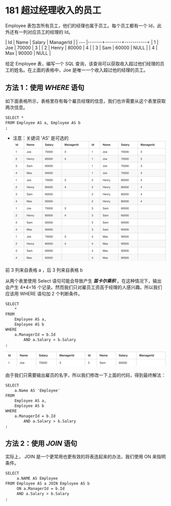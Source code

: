# 181 超过经理收入的员工

Employee 表包含所有员工，他们的经理也属于员工。每个员工都有一个 Id，此外还有一列对应员工的经理的 Id。


| Id | Name  | Salary | ManagerId |
| --- |-------+--------+-----------+
| 1  | Joe   | 70000  | 3         |
| 2  | Henry | 80000  | 4         |
| 3  | Sam   | 60000  | NULL      |
| 4  | Max   | 90000  | NULL      |

给定 Employee 表，编写一个 SQL 查询，该查询可以获取收入超过他们经理的员工的姓名。在上面的表格中，Joe 是唯一一个收入超过他的经理的员工。

## 方法 1：使用 **_WHERE_** 语句

如下面表格所示，表格里存有每个雇员经理的信息，我们也许需要从这个表里获取两次信息。
```
SELECT *
FROM Employee AS a, Employee AS b
;
```
* 注意：关键词 'AS' 是可选的
![a](./0181_01.png)

前 3 列来自表格 a ，后 3 列来自表格 b

从两个表里使用 Select 语句可能会导致产生 **_笛卡尔乘积_** 。在这种情况下，输出会产生 4*4=16 个记录。然而我们只对雇员工资高于经理的人感兴趣。所以我们应该用 WHERE 语句加 2 个判断条件。
```
SELECT
    *
FROM
    Employee AS a,
    Employee AS b
WHERE
    a.ManagerId = b.Id
        AND a.Salary > b.Salary
;
```
![a](./0181_02.png)

由于我们只需要输出雇员的名字，所以我们修改一下上面的代码，得到最终解法：

```
SELECT
    a.Name AS 'Employee'
FROM
    Employee AS a,
    Employee AS b
WHERE
    a.ManagerId = b.Id
        AND a.Salary > b.Salary
;

```
## 方法 2：使用 **_JOIN_** 语句

实际上， JOIN 是一个更常用也更有效的将表连起来的办法，我们使用 ON 来指明条件。

```
SELECT
     a.NAME AS Employee
FROM Employee AS a JOIN Employee AS b
     ON a.ManagerId = b.Id
     AND a.Salary > b.Salary
;
```
